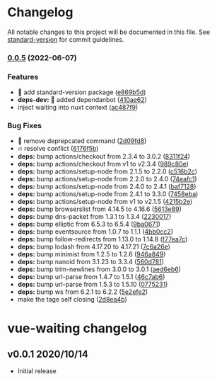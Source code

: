 # Changelog

All notable changes to this project will be documented in this file. See [standard-version](https://github.com/conventional-changelog/standard-version) for commit guidelines.

### [0.0.5](https://github.com/chantouch/vue-waiting/compare/v0.0.3...v0.0.5) (2022-06-07)


### Features

* :beer: add standard-version package ([e869b5d](https://github.com/chantouch/vue-waiting/commit/e869b5d9319bcfb93febb58d3b5b73b59bed9c85))
* **deps-dev:** :rocket: added dependanbot ([410ae62](https://github.com/chantouch/vue-waiting/commit/410ae62bacc1fba06b77a4b1783cc404aeddd190))
* inject waiting into nuxt context ([ac487f9](https://github.com/chantouch/vue-waiting/commit/ac487f9b32cbf48d355c3682f11d23e8b2db23c0))


### Bug Fixes

* :bug: remove deprepcated command ([2d09fd8](https://github.com/chantouch/vue-waiting/commit/2d09fd82e5c326e3dda2a546934da22d8024ddd9))
* :fire: resolve conflict ([6176f5b](https://github.com/chantouch/vue-waiting/commit/6176f5b7a2c21667d949a1f215a629eed2bdf1b5))
* **deps:** bump actions/checkout from 2.3.4 to 3.0.2 ([8311f24](https://github.com/chantouch/vue-waiting/commit/8311f242074fbefcafa12b291c792ac5229286a6))
* **deps:** bump actions/checkout from v1 to v2.3.4 ([989c80e](https://github.com/chantouch/vue-waiting/commit/989c80edc8d5398ae5322502200c098d4ce32dbd))
* **deps:** bump actions/setup-node from 2.1.5 to 2.2.0 ([c516b2c](https://github.com/chantouch/vue-waiting/commit/c516b2cfb3f8a28eddd8489ba656e31aba3d08cc))
* **deps:** bump actions/setup-node from 2.2.0 to 2.4.0 ([74eafc1](https://github.com/chantouch/vue-waiting/commit/74eafc1a61ff65776ca5e3f6fe26e040c3523e04))
* **deps:** bump actions/setup-node from 2.4.0 to 2.4.1 ([baf7128](https://github.com/chantouch/vue-waiting/commit/baf7128805befbda9ff378286a2e47dcddaca78c))
* **deps:** bump actions/setup-node from 2.4.1 to 3.3.0 ([7458eba](https://github.com/chantouch/vue-waiting/commit/7458eba95669378bca628fc5a8c1803641d03de1))
* **deps:** bump actions/setup-node from v1 to v2.1.5 ([4215b2e](https://github.com/chantouch/vue-waiting/commit/4215b2eb66c79e3028121f6a82467a58534130a7))
* **deps:** bump browserslist from 4.14.5 to 4.16.6 ([5613e89](https://github.com/chantouch/vue-waiting/commit/5613e89efb6f5855881d6bfe7154583221e9b2f2))
* **deps:** bump dns-packet from 1.3.1 to 1.3.4 ([2230017](https://github.com/chantouch/vue-waiting/commit/2230017e9166d8055f8062aca4ed31b5b1b5fc86))
* **deps:** bump elliptic from 6.5.3 to 6.5.4 ([9ba0671](https://github.com/chantouch/vue-waiting/commit/9ba0671cd1db220e9a82f5746a8d08ed511bf4bb))
* **deps:** bump eventsource from 1.0.7 to 1.1.1 ([4bb0cc2](https://github.com/chantouch/vue-waiting/commit/4bb0cc255f47018834d96b384f924a55247a6a2a))
* **deps:** bump follow-redirects from 1.13.0 to 1.14.8 ([f77ea7c](https://github.com/chantouch/vue-waiting/commit/f77ea7cb1e336b2169aae392ebb83b06ea925cee))
* **deps:** bump lodash from 4.17.20 to 4.17.21 ([7c6a26e](https://github.com/chantouch/vue-waiting/commit/7c6a26e3e13b85dcd423777d36c0e8e152ddb48f))
* **deps:** bump minimist from 1.2.5 to 1.2.6 ([946a849](https://github.com/chantouch/vue-waiting/commit/946a84908138e605cdb60e8cd1b577c9e0e51436))
* **deps:** bump nanoid from 3.1.23 to 3.3.4 ([560d781](https://github.com/chantouch/vue-waiting/commit/560d7818762f2cd5a7d7808f06962001eb974249))
* **deps:** bump trim-newlines from 3.0.0 to 3.0.1 ([aed6eb6](https://github.com/chantouch/vue-waiting/commit/aed6eb64c3c5636ba6f7bfa6aa965f5c8c5a36c6))
* **deps:** bump url-parse from 1.4.7 to 1.5.1 ([46c7ab6](https://github.com/chantouch/vue-waiting/commit/46c7ab6ffa263a369a8d831a38f1be01f6fb5c6a))
* **deps:** bump url-parse from 1.5.3 to 1.5.10 ([0775231](https://github.com/chantouch/vue-waiting/commit/0775231ec9cb256283716e6e08b546638275c5cd))
* **deps:** bump ws from 6.2.1 to 6.2.2 ([5e2efe2](https://github.com/chantouch/vue-waiting/commit/5e2efe2bfcaf80853de8f8891fa650a3482ec8fb))
* make the tage self closing ([2d8ea4b](https://github.com/chantouch/vue-waiting/commit/2d8ea4b638e4b52db47f6828dcf04fbabfea56bf))

# vue-waiting changelog

## v0.0.1 2020/10/14
- Initial release
